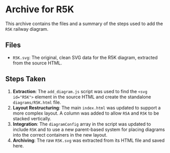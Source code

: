 # Archive for R5K

This archive contains the files and a summary of the steps used to add the `R5K` railway diagram.

## Files

- `R5K.svg`: The original, clean SVG data for the R5K diagram, extracted from the source HTML.

## Steps Taken

1.  **Extraction**: The `add_diagram.js` script was used to find the `<svg id="R5K">` element in the source HTML and create the standalone `diagrams/R5K.html` file.
2.  **Layout Restructuring**: The main `index.html` was updated to support a more complex layout. A column was added to allow `R5A` and `R5K` to be stacked vertically.
3.  **Integration**: The `diagramConfig` array in the script was updated to include `R5K` and to use a new parent-based system for placing diagrams into the correct containers in the new layout.
4.  **Archiving**: The raw `R5K.svg` was extracted from its HTML file and saved here.
